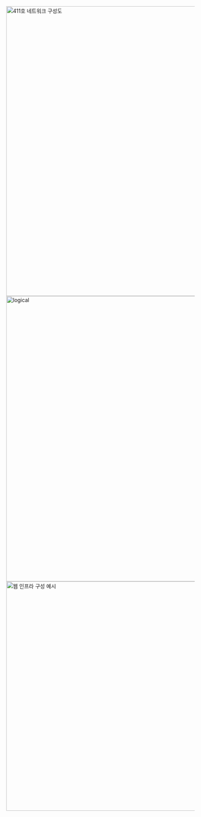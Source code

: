 <img width="772" alt="411호 네트워크 구성도" src="https://github.com/lim-taehe/PKT_Diagram/assets/28758809/4ab02ec6-f9cd-40da-a691-f9e108bdeef5">
<img width="760" alt="logical" src="https://github.com/lim-taehe/PKT_Diagram/assets/28758809/9d2b8467-acbc-4943-baaa-4facea690e3a">
<img width="611" alt="웹 인프라 구성 예시" src="https://github.com/lim-taehe/PKT_Diagram/assets/28758809/168e2738-b993-4549-9a59-1ded885168d1">
